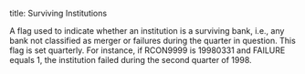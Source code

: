 title: Surviving Institutions

A flag used to indicate whether an institution is a surviving bank, i.e., any bank not classified as merger or failures during the quarter in question. This flag is set quarterly. For instance, if RCON9999 is 19980331 and FAILURE equals 1, the institution failed during the second quarter of 1998.
